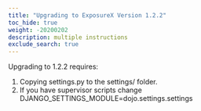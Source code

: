 ```yaml
---
title: "Upgrading to ExposureX Version 1.2.2"
toc_hide: true
weight: -20200202
description: multiple instructions
exclude_search: true
---
```

Upgrading to 1.2.2 requires:

1.  Copying settings.py to the settings/ folder.
2.  If you have supervisor scripts change
    DJANGO\_SETTINGS\_MODULE=dojo.settings.settings
